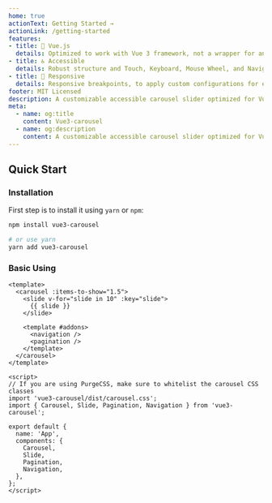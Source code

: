 ```yaml
---
home: true
actionText: Getting Started →
actionLink: /getting-started
features:
- title: 🧁 Vue.js
  details: Optimized to work with Vue 3 framework, not a wrapper for another library.
- title: ♿ Accessible
  details: Robust structure and Touch, Keyboard, Mouse Wheel, and Navigation support.
- title: 📱 Responsive
  details: Responsive breakpoints, to apply custom configurations for each screen size.
footer: MIT Licensed
description: A customizable accessible carousel slider optimized for Vue
meta:
  - name: og:title
    content: Vue3-carousel
  - name: og:description
    content: A customizable accessible carousel slider optimized for Vue 3
---
```


## Quick Start

### Installation

First step is to install it using `yarn` or `npm`:

```bash
npm install vue3-carousel

# or use yarn
yarn add vue3-carousel
```

### Basic Using

```vue
<template>
  <carousel :items-to-show="1.5">
    <slide v-for="slide in 10" :key="slide">
      {{ slide }}
    </slide>

    <template #addons>
      <navigation />
      <pagination />
    </template>
  </carousel>
</template>

<script>
// If you are using PurgeCSS, make sure to whitelist the carousel CSS classes
import 'vue3-carousel/dist/carousel.css';
import { Carousel, Slide, Pagination, Navigation } from 'vue3-carousel';

export default {
  name: 'App',
  components: {
    Carousel,
    Slide,
    Pagination,
    Navigation,
  },
};
</script>
```